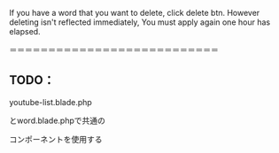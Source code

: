 
If you have a word that you want to delete, click delete btn.
However deleting isn't reflected immediately, You must apply again one hour has elapsed.

＝＝＝＝＝＝＝＝＝＝＝＝＝＝＝＝＝＝＝＝＝＝＝＝＝＝＝
## TODO：

youtube-list.blade.php

とword.blade.phpで共通の

コンポーネントを使用する
